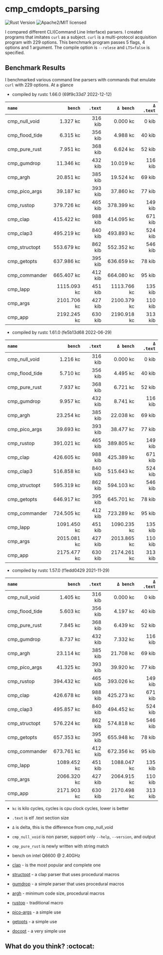 # cmp_cmdopts_parsing

![Rust Version][rustc-image]
![Apache2/MIT licensed][license-image]

I compared different CLI(Command Line Interface) parsers.
I created programs that imitates `curl` as a subject.
`curl` is a multi-protocol acquisition program with 229 options.
This benchmark program passes 5 flags, 4 options and 1 argument.
The compile option is `--relese` and `LTS=false` is specified.


## Benchmark Results

I benchmarked various command line parsers with commands that emulate `curl` with 229 options.
At a glance

- compiled by rustc 1.66.0 (69f9c33d7 2022-12-12)

|       `name`       |   `bench`   | `.text`  |  `Δ bench`  | `Δ .text` |
|:-------------------|------------:|---------:|------------:|---------:|
| cmp_null_void      |    1.327 kc |  316 kib |    0.000 kc |    0 kib |
| cmp_flood_tide     |    6.315 kc |  356 kib |    4.988 kc |   40 kib |
| cmp_pure_rust      |    7.951 kc |  368 kib |    6.624 kc |   52 kib |
| cmp_gumdrop        |   11.346 kc |  432 kib |   10.019 kc |  116 kib |
| cmp_argh           |   20.851 kc |  385 kib |   19.524 kc |   69 kib |
| cmp_pico_args      |   39.187 kc |  393 kib |   37.860 kc |   77 kib |
| cmp_rustop         |  379.726 kc |  465 kib |  378.399 kc |  149 kib |
| cmp_clap           |  415.422 kc |  988 kib |  414.095 kc |  671 kib |
| cmp_clap3          |  495.219 kc |  840 kib |  493.893 kc |  524 kib |
| cmp_structopt      |  553.679 kc |  862 kib |  552.352 kc |  546 kib |
| cmp_getopts        |  637.986 kc |  395 kib |  636.659 kc |   78 kib |
| cmp_commander      |  665.407 kc |  412 kib |  664.080 kc |   95 kib |
| cmp_lapp           | 1115.093 kc |  451 kib | 1113.766 kc |  135 kib |
| cmp_args           | 2101.706 kc |  427 kib | 2100.379 kc |  110 kib |
| cmp_app            | 2192.245 kc |  630 kib | 2190.918 kc |  313 kib |

- compiled by rustc 1.61.0 (fe5b13d68 2022-06-29)

|       `name`       |   `bench`   | `.text`  |  `Δ bench`  | `Δ .text` |
|:-------------------|------------:|---------:|------------:|---------:|
| cmp_null_void      |    1.216 kc |  316 kib |    0.000 kc |    0 kib |
| cmp_flood_tide     |    5.710 kc |  356 kib |    4.495 kc |   40 kib |
| cmp_pure_rust      |    7.937 kc |  368 kib |    6.721 kc |   52 kib |
| cmp_gumdrop        |    9.957 kc |  432 kib |    8.741 kc |  116 kib |
| cmp_argh           |   23.254 kc |  385 kib |   22.038 kc |   69 kib |
| cmp_pico_args      |   39.693 kc |  393 kib |   38.477 kc |   77 kib |
| cmp_rustop         |  391.021 kc |  465 kib |  389.805 kc |  149 kib |
| cmp_clap           |  426.605 kc |  988 kib |  425.389 kc |  671 kib |
| cmp_clap3          |  516.858 kc |  840 kib |  515.643 kc |  524 kib |
| cmp_structopt      |  595.319 kc |  862 kib |  594.103 kc |  546 kib |
| cmp_getopts        |  646.917 kc |  395 kib |  645.701 kc |   78 kib |
| cmp_commander      |  724.505 kc |  412 kib |  723.289 kc |   95 kib |
| cmp_lapp           | 1091.450 kc |  451 kib | 1090.235 kc |  135 kib |
| cmp_args           | 2015.081 kc |  427 kib | 2013.865 kc |  110 kib |
| cmp_app            | 2175.477 kc |  630 kib | 2174.261 kc |  313 kib |

- compiled by rustc 1.57.0 (f1edd0429 2021-11-29)

|       `name`       |   `bench`   | `.text`  |  `Δ bench`  | `Δ .text` |
|:-------------------|------------:|---------:|------------:|---------:|
| cmp_null_void      |    1.405 kc |  316 kib |    0.000 kc |    0 kib |
| cmp_flood_tide     |    5.603 kc |  356 kib |    4.197 kc |   40 kib |
| cmp_pure_rust      |    7.845 kc |  368 kib |    6.439 kc |   52 kib |
| cmp_gumdrop        |    8.737 kc |  432 kib |    7.332 kc |  116 kib |
| cmp_argh           |   23.114 kc |  385 kib |   21.708 kc |   69 kib |
| cmp_pico_args      |   41.325 kc |  393 kib |   39.920 kc |   77 kib |
| cmp_rustop         |  394.432 kc |  465 kib |  393.026 kc |  149 kib |
| cmp_clap           |  426.678 kc |  988 kib |  425.273 kc |  671 kib |
| cmp_clap3          |  495.857 kc |  840 kib |  494.452 kc |  524 kib |
| cmp_structopt      |  576.224 kc |  862 kib |  574.818 kc |  546 kib |
| cmp_getopts        |  657.353 kc |  395 kib |  655.948 kc |   78 kib |
| cmp_commander      |  673.761 kc |  412 kib |  672.356 kc |   95 kib |
| cmp_lapp           | 1089.452 kc |  451 kib | 1088.047 kc |  135 kib |
| cmp_args           | 2066.320 kc |  427 kib | 2064.915 kc |  110 kib |
| cmp_app            | 2171.903 kc |  630 kib | 2170.498 kc |  313 kib |

- `kc` is kilo cycles, cycles is cpu clock cycles, lower is better
- `.text` is elf .text section size
- `Δ` is delta, this is the difference from cmp_null_void
- `cmp_null_void` is non parser, support only `--help`, `--version`, and output
- `cmp_pure_rust` is newly written with string match
- bench on intel Q6600 @ 2.40GHz

- [clap](https://crates.io/crates/clap) - is the most popular and complete one
- [structopt](https://crates.io/crates/structopt) - a clap parser that uses procedural macros
- [gumdrop](https://crates.io/crates/gumdrop) - a simple parser that uses procedural macros
- [argh](https://crates.io/crates/argh) - minimum code size, procedural macros
- [rustop](https://crates.io/crates/rustop) - traditional macro
- [pico-args](https://crates.io/crates/pico-args) - a simple use
- [getopts](https://crates.io/crates/getopts) - a simple use
- [docopt](https://crates.io/crates/docopt) - a very simple use


## What do you think? :octocat:

[//]: # (badges)

[rustc-image]: https://img.shields.io/badge/rustc-1.57+-blue.svg
[license-image]: https://img.shields.io/badge/license-Apache2.0/MIT-blue.svg
